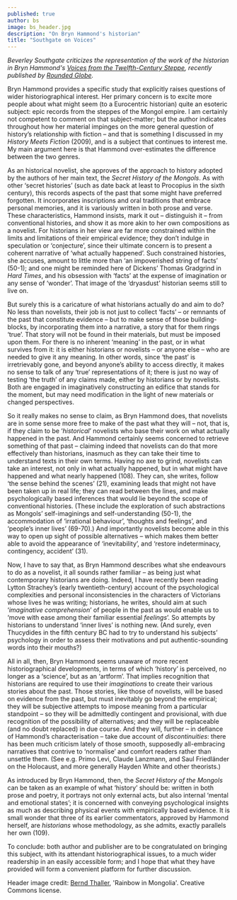 ```yaml
---
published: true
author: bs
image: bs_header.jpg
description: "On Bryn Hammond's historian"
title: "Southgate on Voices"
---
```

*Beverley Southgate criticizes the representation of the work of the historian in Bryn Hammond's [Voices from the Twelfth-Century Steppe](http://roundedglobe.com/book/54f6f692a26359d553f3348e/Voices%20from%20the%20Twelfth-Century%20Steppe), recently published by [Rounded Globe](http://roundedglobe.com).*

Bryn Hammond provides a specific study that explicitly raises questions of wider historiographical interest. Her primary concern is to excite more people about what might seem (to a Eurocentric historian) quite an esoteric subject: epic records from the steppes of the Mongol empire. I am certainly not competent to comment on that subject-matter; but the author indicates throughout how her material impinges on the more general question of history’s relationship with fiction – and that is something I discussed in my *History Meets Fiction* (2009), and is a subject that continues to interest me. My main argument here is that Hammond over-estimates the difference between the two genres.

As an historical novelist, she approves of the approach to history adopted by the authors of her main text, the *Secret History of the Mongols*. As with other ‘secret histories’ (such as date back at least to Procopius in the sixth century), this records aspects of the past that some might have preferred forgotten. It incorporates inscriptions and oral traditions that embrace personal memories, and it is variously written in both prose and verse. These characteristics, Hammond insists, mark it out – distinguish it – from conventional histories, and show it as more akin to her own compositions as a novelist. For historians in her view are far more constrained within the limits and limitations of their empirical evidence; they don’t indulge in speculation or ‘conjecture’, since their ultimate concern is to present a coherent narrative of ‘what actually happened’. Such constrained histories, she accuses, amount to little more than ‘an impoverished string of facts’ (50-1); and one might be reminded here of Dickens’ Thomas Gradgrind in *Hard Times*, and his obsession with ‘facts’ at the expense of imagination or any sense of ‘wonder’. That image of the ‘dryasdust’ historian seems still to live on.

But surely this is a caricature of what historians actually do and aim to do? No less than novelists, their job is not just to collect ‘facts’ – or remnants of the past that constitute evidence – but to make sense of those building-blocks, by incorporating them into a narrative, a story that for them rings ‘true’. That story will not be found in their materials, but must be imposed upon them. For there is no inherent ‘meaning’ in the past, or in what survives from it: it is either historians or novelists – or anyone else – who are needed to give it any meaning. In other words, since ‘the past’ is irretrievably gone, and beyond anyone’s ability to access directly, it makes no sense to talk of any ‘true’ representations of it; there is just no way of testing ‘the truth’ of any claims made, either by historians or by novelists. Both are engaged in imaginatively constructing an edifice that stands for the moment, but may need modification in the light of new materials or changed perspectives.

So it really makes no sense to claim, as Bryn Hammond does, that novelists are in some sense more free to make of the past what they will – not, that is, if they claim to be ‘*historical*’ novelists who base their work on what actually happened in the past. And Hammond certainly seems concerned to retrieve something of that past – claiming indeed that novelists can do that more effectively than historians, inasmuch as they can take their time to understand texts in their own terms. Having no axe to grind, novelists can take an interest, not only in what actually happened, but in what might have happened and what nearly happened (108). They can, she writes, follow ‘the sense behind the scenes’ (21), examining leads that might not have been taken up in real life; they can read between the lines, and make psychologically based inferences that would lie beyond the scope of conventional histories. (These include the exploration of such abstractions as Mongols’ self-imaginings and self-understanding (50-1), the accommodation of ‘irrational behaviour’, ‘thoughts and feelings’, and ‘people’s inner lives’ (69-70).) And importantly novelists become able in this way to open up sight of possible alternatives – which makes them better able to avoid the appearance of ‘inevitability’, and ‘restore indeterminacy, contingency, accident’ (31).

Now, I have to say that, as Bryn Hammond describes what she endeavours to do as a novelist, it all sounds rather familiar – as being just what contemporary historians are doing. Indeed, I have recently been reading Lytton Strachey’s (early twentieth-century) account of the psychological complexities and personal inconsistencies in the characters of Victorians whose lives he was writing; historians, he writes, should aim at such ‘*imaginative comprehension*’ of people in the past as would enable us to ‘move with ease among their familiar essential *feelings*’. So attempts by historians to understand ‘inner lives’ is nothing new. (And surely, even Thucydides in the fifth century BC had to try to understand his subjects’ psychology in order to assess their motivations and put authentic-sounding words into their mouths?)

All in all, then, Bryn Hammond seems unaware of more recent historiographical developments, in terms of which ‘history’ is perceived, no longer as a ‘science’, but as an ‘artform’. That implies recognition that historians are required to use their *imaginations* to create their various stories about the past. Those stories, like those of novelists, will be based on evidence from the past, but must inevitably go beyond the empirical; they will be subjective attempts to impose meaning from a particular standpoint – so they will be admittedly contingent and provisional, with due recognition of the possibility of alternatives; and they will be replaceable (and no doubt replaced) in due course. And they will, further – in defiance of Hammond’s characterisation – take due account of *discontinuities*: there has been much criticism lately of those smooth, supposedly all-embracing narratives that contrive to ‘normalise’ and comfort readers rather than unsettle them. (See e.g. Primo Levi, Claude Lanzmann, and Saul Friedländer on the Holocaust, and more generally Hayden White and other theorists.)

As introduced by Bryn Hammond, then, the *Secret History of the Mongols* can be taken as an example of what ‘history’ should be: written in both prose and poetry, it portrays not only external acts, but also internal ‘mental and emotional states’; it is concerned with conveying psychological insights as much as describing physical events with empirically based evidence. It is small wonder that three of its earlier commentators, approved by Hammond herself, are *historians* whose methodology, as she admits, exactly parallels her own (109).

To conclude: both author and publisher are to be congratulated on bringing this subject, with its attendant historiographical issues, to a much wider readership in an easily accessible form; and I hope that what they have provided will form a convenient platform for further discussion.

Header image credit: [Bernd Thaller](https://www.flickr.com/photos/bernd_thaller/23955458716/in/photolist-CuRZhh-4kPqp7-n2ta5-xjaXMB-dUcGTv-3pMrLw-ekS28c-nRV7ym-b7VSd2-c3Gocy-xDy9YZ-xsKj73-7kvAaq-b9zfHT-zRqw4n-5g6Ne7-Cdy4gB-nRUy66-z2Q6f7-Cdxfsg-cS4JWS-dnVnka-CDc5oT-dpotUb-c461Y-yqFce6-n2t7N-yPnj8S-9S6Uou-wRXijB-6xXrhe-wEsQKy-nRTbYh-BoeZJQ-obpeqf-awfD18-n2t5F-3pLRpQ-Bhde8n-n2t41-2wgogt-n4P7Y-osBZHp-z4DEzQ-n4BEd-5g93C5-zbsziW-nRTBEw-yruAGM-o9eo1s), 'Rainbow in Mongolia'. Creative Commons license.
